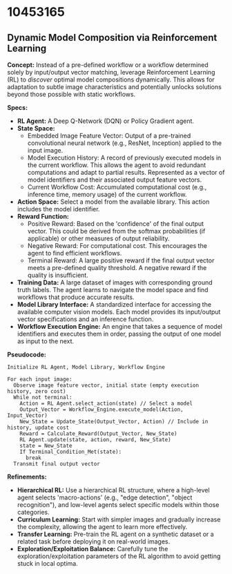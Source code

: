 # 10453165

## Dynamic Model Composition via Reinforcement Learning

**Concept:** Instead of a pre-defined workflow or a workflow determined solely by input/output vector matching, leverage Reinforcement Learning (RL) to *discover* optimal model compositions dynamically. This allows for adaptation to subtle image characteristics and potentially unlocks solutions beyond those possible with static workflows.

**Specs:**

*   **RL Agent:** A Deep Q-Network (DQN) or Policy Gradient agent.
*   **State Space:**
    *   Embedded Image Feature Vector: Output of a pre-trained convolutional neural network (e.g., ResNet, Inception) applied to the input image.
    *   Model Execution History: A record of previously executed models in the current workflow. This allows the agent to avoid redundant computations and adapt to partial results. Represented as a vector of model identifiers and their associated output feature vectors.
    *   Current Workflow Cost: Accumulated computational cost (e.g., inference time, memory usage) of the current workflow.
*   **Action Space:** Select a model from the available library.  This action includes the model identifier.
*   **Reward Function:**
    *   Positive Reward: Based on the 'confidence' of the final output vector.  This could be derived from the softmax probabilities (if applicable) or other measures of output reliability.
    *   Negative Reward:  For computational cost. This encourages the agent to find efficient workflows.
    *   Terminal Reward:  A large positive reward if the final output vector meets a pre-defined quality threshold.  A negative reward if the quality is insufficient.
*   **Training Data:** A large dataset of images with corresponding ground truth labels.  The agent learns to navigate the model space and find workflows that produce accurate results.
*   **Model Library Interface:**  A standardized interface for accessing the available computer vision models. Each model provides its input/output vector specifications and an inference function.
*   **Workflow Execution Engine:**  An engine that takes a sequence of model identifiers and executes them in order, passing the output of one model as input to the next.

**Pseudocode:**

```
Initialize RL Agent, Model Library, Workflow Engine

For each input image:
  Observe image feature vector, initial state (empty execution history, zero cost)
  While not terminal:
    Action = RL Agent.select_action(state) // Select a model
    Output_Vector = Workflow_Engine.execute_model(Action, Input_Vector)
    New_State = Update_State(Output_Vector, Action) // Include in history, update cost
    Reward = Calculate_Reward(Output_Vector, New_State)
    RL Agent.update(state, action, reward, New_State)
    state = New_State
    If Terminal_Condition_Met(state):
      break
  Transmit final output vector
```

**Refinements:**

*   **Hierarchical RL:** Use a hierarchical RL structure, where a high-level agent selects 'macro-actions' (e.g., "edge detection", "object recognition"), and low-level agents select specific models within those categories.
*   **Curriculum Learning:** Start with simpler images and gradually increase the complexity, allowing the agent to learn more effectively.
*   **Transfer Learning:** Pre-train the RL agent on a synthetic dataset or a related task before deploying it on real-world images.
*   **Exploration/Exploitation Balance:**  Carefully tune the exploration/exploitation parameters of the RL algorithm to avoid getting stuck in local optima.